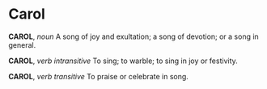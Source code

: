 # Carol

**CAROL**, _noun_ A song of joy and exultation; a song of devotion; or a song in general.

**CAROL**, _verb intransitive_ To sing; to warble; to sing in joy or festivity.

**CAROL**, _verb transitive_ To praise or celebrate in song.